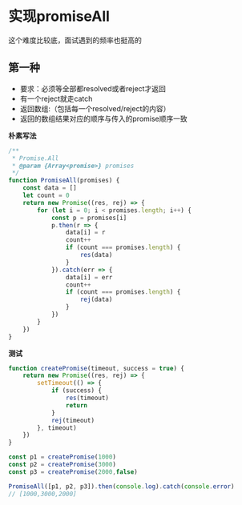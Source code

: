 # 实现promiseAll

这个难度比较底，面试遇到的频率也挺高的
## 第一种
* 要求：必须等全部都resolved或者reject才返回
* 有一个reject就走catch
* 返回数组:（包括每一个resolved/reject的内容）
* 返回的数组结果对应的顺序与传入的promise顺序一致

**朴素写法**
```js
/**
 * Promise.All
 * @param {Array<promise>} promises 
 */
function PromiseAll(promises) {
    const data = []
    let count = 0
    return new Promise((res, rej) => {
        for (let i = 0; i < promises.length; i++) {
            const p = promises[i]
            p.then(r => {
                data[i] = r
                count++
                if (count === promises.length) {
                    res(data)
                }
            }).catch(err => {
                data[i] = err
                count++
                if (count === promises.length) {
                    rej(data)
                }
            })
        }
    })
}
```

**测试**
```js
function createPromise(timeout, success = true) {
    return new Promise((res, rej) => {
        setTimeout(() => {
            if (success) {
                res(timeout)
                return
            }
            rej(timeout)
        }, timeout)
    })
}

const p1 = createPromise(1000)
const p2 = createPromise(3000)
const p3 = createPromise(2000,false)

PromiseAll([p1, p2, p3]).then(console.log).catch(console.error)
// [1000,3000,2000]
```

<tongji/>